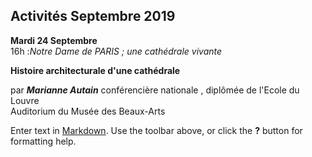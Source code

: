 ## Activités Septembre 2019  



**Mardi 24 Septembre**  
16h :_Notre Dame de PARIS ; une cathédrale vivante_  

**Histoire architecturale d'une cathédrale**  

par **_Marianne Autain_** conférencière nationale , diplômée de l'Ecole du Louvre  
Auditorium du Musée des Beaux-Arts

















  





 

  




 










 




Enter text in [Markdown](http://daringfireball.net/projects/markdown/). Use the toolbar above, or click the **?** button for formatting help.

